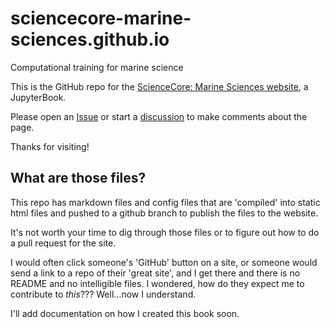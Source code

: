 # sciencecore-marine-sciences.github.io
Computational training for marine science

This is the GitHub repo for the [ScienceCore: Marine Sciences website](https://sciencecore-marine-sciences.github.io), a JupyterBook.

Please open an [Issue](https://github.com/sciencecore-marine-sciences/sciencecore-marine-sciences.io/issues) or 
start a [discussion](https://github.com/orgs/sciencecore-marine-sciences/discussions) to make comments about the page.

Thanks for visiting!

## What are those files?

This repo has markdown files and config files that are 'compiled' into static html files and pushed to a github branch to publish the 
files to the website.

It's not worth your time to dig through those files or to figure out how to do a pull request for the site. 

I would often click someone's 'GitHub' button on a site, or someone would send a link to a repo of their 'great site', and I get there 
and there is no README and no intelligible files.  I wondered, how do they expect me to contribute to *this*???  Well...now I understand.

I'll add documentation on how I created this book soon.
